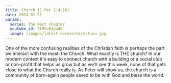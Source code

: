 ```yaml
---
title: Church (1 Pet 2:4-10)
date: 2024-01-21
params:
  series: The Next Chapter
  youtube_id: 3tMVvBZpw98
  image: /images/latest-sermon/direction.jpg
---
```

One of the more confusing realities of the Christian faith is perhaps the part we interact with the most: the Church. What exactly is THE church? In our modern context it's easy to connect church with a building or a social club or non-profit that helps us grow but as we'll see this week, none of that gets close to what the Church really is. As Peter will show us, the church is a community of born-again people saved to be with God and bless the world.
